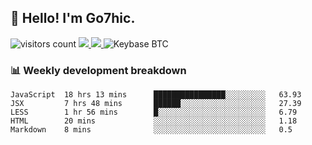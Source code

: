 ## 👋 Hello! I'm Go7hic.

 ![visitors count](https://visitors-by-url-pls-dont-use-this-in-your-repo.vercel.app/Go7hic-github-readme)
 <a href="https://twitter.com/Go7hic">
    <img src="https://img.shields.io/badge/-@Go7hic-1ca0f1?style=flat-square&labelColor=1ca0f1&logo=twitter&logoColor=white&link=https://twitter.com/Go7hic">
   <a/>
   <a href="mailto:gtfx0209@gmail.com">
    <img src="https://img.shields.io/badge/-gtfx0209@gmail.com-c14438?style=flat-square&logo=Gmail&logoColor=white&link=mailto:gtfx0209@gmail.com">
   <a/>
    ![Keybase BTC](https://img.shields.io/keybase/btc/Go7hic)
 <!--
🔭 I’m currently working
🌱 I’m currently learning
💬 Ask me about 
📫 How to reach me: 
⚡ Fun fact: 
-->
 <!--
![My Github Stats](https://github-readme-stats.vercel.app/api?username=Go7hic&show_icons=true&count_private=true)

-->

### 📊 Weekly development breakdown
<!--START_SECTION:waka-->
```text
JavaScript  18 hrs 13 mins      ████████████████░░░░░░░░░   63.93 
JSX         7 hrs 48 mins       ██████░░░░░░░░░░░░░░░░░░░   27.39 
LESS        1 hr 56 mins        █░░░░░░░░░░░░░░░░░░░░░░░░   6.79 
HTML        20 mins             ░░░░░░░░░░░░░░░░░░░░░░░░░   1.18 
Markdown    8 mins              ░░░░░░░░░░░░░░░░░░░░░░░░░   0.5
```
<!--END_SECTION:waka-->

